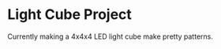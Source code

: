 Light Cube Project
==================

Currently making a 4x4x4 LED light cube make pretty patterns.
